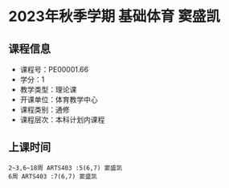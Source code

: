 # 2023年秋季学期 基础体育 窦盛凯






## 课程信息

- 课程号：PE00001.66
- 学分：1
- 教学类型：理论课
- 开课单位：体育教学中心
- 课程类别：通修
- 课程层次：本科计划内课程

## 上课时间

```
2~3,6~18周 ARTS403 :5(6,7) 窦盛凯
6周 ARTS403 :7(6,7) 窦盛凯
```

